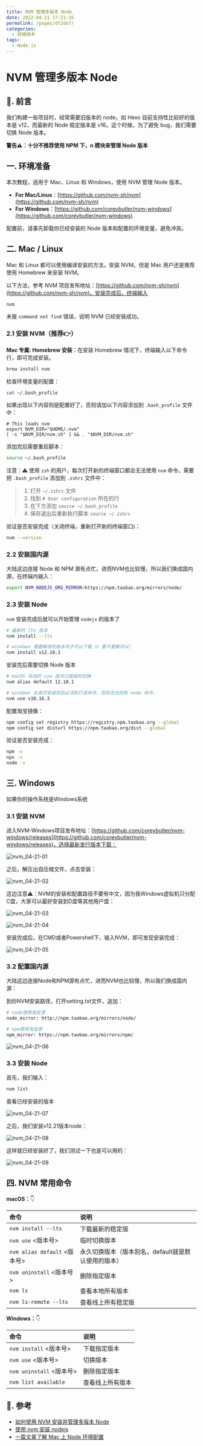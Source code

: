 ```yaml
---
title: NVM 管理多版本 Node
date: 2022-04-21 17:21:35
permalink: /pages/df2de7/
categories:
  - 前端技术
tags:
  - Node.js
---
```


# NVM 管理多版本 Node

## 📖. 前言

我们构建一些项目时，经常需要旧版本的 node，如 Hexo 目前支持性比较好的版本是 v12，而最新的 Node 稳定版本是 v16。这个时候，为了避免 bug，我们需要切换 Node 版本。

**警告⚠️：十分不推荐使用 NPM 下，n 模块来管理 Node 版本**

## 一. 环境准备

本次教程，适用于 Mac、Linux 和 Windows，使用 NVM 管理 Node 版本。

- **For Mac/Linux**：[https://github.com/nvm-sh/nvm](https://github.com/nvm-sh/nvm)
- **For Windows**：[https://github.com/coreybutler/nvm-windows](https://github.com/coreybutler/nvm-windows)

配置前，请事先卸载你已经安装的 Node 版本和配置的环境变量，避免冲突。

## 二. Mac / Linux

Mac 和 Linux 都可以使用编译安装的方法，安装 NVM。但是 Mac 用户还是推荐使用 Homebrew 来安装 NVM。

以下方法，参考 NVM 项目发布地址：[https://github.com/nvm-sh/nvm](https://github.com/nvm-sh/nvm)。安装完成后，终端输入

```bash
nvm
```

未报 `command not find` 错误，说明 NVM 已经安装成功。

### 2.1 安装 NVM（推荐👉）

**Mac 专属: Homebrew 安装**：在安装 Homebrew 情况下，终端输入以下命令行，即可完成安装。

```bash
brew install nvm
```

检查环境变量的配置：

```bash
cat ~/.bash_profile
```

如果出现以下内容则是配置好了，否则请加以下内容添加到 `.bash_profile` 文件中：

```text
# This loads nvm
export NVM_DIR="$HOME/.nvm"
[ -s "$NVM_DIR/nvm.sh" ] && . "$NVM_DIR/nvm.sh"
```

添加完后需要重启脚本：

```bash
source ~/.bash_profile
```

注意：⚠️ 使用 `zsh` 的用户，每次打开新的终端窗口都会无法使用 `nvm` 命令，需要把 `.bash_profile` 添加到 `.zshrc` 文件中：
> 1. 打开 `~/.zshrc` 文件
> 2. 找到 `# User configuration` 所在的行
> 3. 在下方添加 `source ~/.bash_profile`
> 4. 保存退出后重新执行脚本 `source ~/.zshrc`

验证是否安装完成（关闭终端，重新打开新的终端窗口)：

```bash
nvm --version
```

### 2.2 安装国内源

大陆这边连接 Node 和 NPM 源有点忙，进而NVM也比较慢，所以我们换成国内源，在终端内输入：

```bash
export NVM_NODEJS_ORG_MIRROR=https://npm.taobao.org/mirrors/node/
```

### 2.3 安装 Node

`nvm` 安装完成后就可以开始管理 `nodejs` 的版本了

```bash
# 最新的 lts 版本
nvm install --lts

# windows 需要精准的版本号才可以下载（v 要不要都可以）
nvm install v12.18.1
```

安装完后需要切换 Node 版本

```bash
# macOS 系统的 use 指令只是临时切换
nvm alias default 12.18.1

# windows 在首次安装完后必须执行该命令，否则无法找到 node 命令，
nvm use v10.16.3
```

配置淘宝镜像：

```bash
npm config set registry https://registry.npm.taobao.org --global 
npm config set disturl https://npm.taobao.org/dist --global
```

验证是否安装完成：

```bash
npm -v
npx -v
node -v
```

##  三. Windows

如果你的操作系统是Windows系统

### 3.1 安装 NVM

进入NVM-Windows项目发布地址：[https://github.com/coreybutler/nvm-windows/releases](https://github.com/coreybutler/nvm-windows/releases)，选择最新发行版本下载：

![nvm_04-21-01](https://cdn.jsdelivr.net/gh/oliver556/image-hosting@master/20220421/nvm_04-21-01.2cw4bkur7r9.webp)

<img-desc :num="'3.1-1'" :title="'下载安装版本，方便配置'" />

之后，解压出自压缩文件，点击安装：

![nvm_04-21-02](https://cdn.jsdelivr.net/gh/oliver556/image-hosting@master/20220421/nvm_04-21-02.2tpsl5pxeko0.webp)

<img-desc :num="'3.1-2'" :title="'解压'" />

这边注意⚠️：NVM的安装和配置路径不要有中文，因为我Windows虚拟机只分配C盘，大家可以最好安装到D盘等其他用户盘：

![nvm_04-21-03](https://cdn.jsdelivr.net/gh/oliver556/image-hosting@master/20220421/nvm_04-21-03.5cwdxnf8wfs0.webp)

<img-desc :num="'3.1-3'" :title="'路径不要有中文'" />

![nvm_04-21-04](https://cdn.jsdelivr.net/gh/oliver556/image-hosting@master/20220421/nvm_04-21-04.5jp2ivtoxmo0.webp)

<img-desc :num="'3.1-4'" :title="'一样不要中文路径'" />

安装完成后，在CMD或者Powershell下，输入NVM，即可发现安装完成：

![nvm_04-21-05](https://cdn.jsdelivr.net/gh/oliver556/image-hosting@master/20220421/nvm_04-21-05.3ctyiwh74yq0.webp)

<img-desc :num="'3.1-5'" :title="'安装完成'" />

### 3.2 配置国内源

大陆这边连接Node和NPM源有点忙，进而NVM也比较慢，所以我们换成国内源：

到你NVM安装路径，打开setting.txt文件，追加：

```bash
# node使用淘宝源
node_mirror: http://npm.taobao.org/mirrors/node/ 

# npm使用淘宝源
npm_mirror: https://npm.taobao.org/mirrors/npm/
```

![nvm_04-21-06](https://cdn.jsdelivr.net/gh/oliver556/image-hosting@master/20220421/nvm_04-21-06.1pb34mor9o68.webp)

<img-desc :num="'3.1-6'" :title="'换源'" />

### 3.3 安装 Node

首先，我们输入：

```bash
nvm list
```

查看已经安装的版本

![nvm_04-21-07](https://cdn.jsdelivr.net/gh/oliver556/image-hosting@master/20220421/nvm_04-21-07.5xlgplivimw0.webp)

<img-desc :num="'3.1-7'" :title="'没安装任何版本'" />

之后，我们安装v12.21版本node：

![nvm_04-21-08](https://cdn.jsdelivr.net/gh/oliver556/image-hosting@master/20220421/nvm_04-21-08.1brhr4qru3pc.webp)

<img-desc :num="'3.1-8'" :title="'安装12.21'" />

这样就已经安装好了，我们测试一下也是可以用的：

![nvm_04-21-09](https://cdn.jsdelivr.net/gh/oliver556/image-hosting@master/20220421/nvm_04-21-09.8wt8bmi69hw.webp)

<img-desc :num="'3.1-9'" :title="'使用node'" />

##  四. NVM 常用命令

**macOS：**:point_down:

| 命令                         | 说明                                        |
|:----------------------------|:--------------------------------------------|
| `nvm install --lts`         | 下载最新的稳定版                               |
| `nvm use` <版本号>           | 临时切换版本                                  |
| `nvm alias default` <版本号> | 永久切换版本（版本别名，default就是默认使用的版本） |
| `nvm uninstall` <版本号>     | 删除指定版本                                  |
| `nvm ls`                    | 查看本地所有版本                               |
| `nvm ls-remote --lts`       | 查看线上所有稳定版                             |

**Windows：**:point_down:

| 命令                     | 说明          |
|:------------------------|:--------------|
| `nvm install` <版本号>   | 下载指定版本    |
| `nvm use` <版本号>       | 切换版本       |
| `nvm uninstall` <版本号> | 删除指定版本    |
| `nvm list available`    | 查看线上所有版本 |

## :door:. 参考

- [如何使用 NVM 安装并管理多版本 Node](https://cloud.tencent.com/developer/article/1812323)
- [使用 nvm 安装 nodejs](https://segmentfault.com/a/1190000020807954)
- [一篇文章了解 Mac 上 Node 环境配置](https://segmentfault.com/a/1190000015416829)
